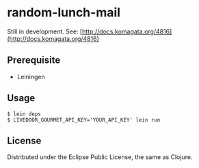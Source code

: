 random-lunch-mail
====

Still in development. See: [http://docs.komagata.org/4816](http://docs.komagata.org/4816)

Prerequisite
----

* Leiningen

Usage
----

    $ lein deps
    $ LIVEDOOR_GOURMET_API_KEY='YOUR_API_KEY' lein run

License
----

Distributed under the Eclipse Public License, the same as Clojure.
